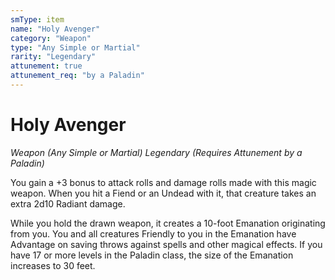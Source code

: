 ```yaml
---
smType: item
name: "Holy Avenger"
category: "Weapon"
type: "Any Simple or Martial"
rarity: "Legendary"
attunement: true
attunement_req: "by a Paladin"
---
```


# Holy Avenger
*Weapon (Any Simple or Martial) Legendary (Requires Attunement by a Paladin)*

You gain a +3 bonus to attack rolls and damage rolls made with this magic weapon. When you hit a Fiend or an Undead with it, that creature takes an extra 2d10 Radiant damage.

While you hold the drawn weapon, it creates a 10-foot Emanation originating from you. You and all creatures Friendly to you in the Emanation have Advantage on saving throws against spells and other magical effects. If you have 17 or more levels in the Paladin class, the size of the Emanation increases to 30 feet.
